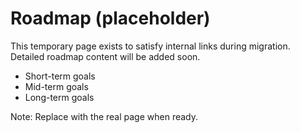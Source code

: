 # Roadmap (placeholder)

This temporary page exists to satisfy internal links during migration. Detailed roadmap content will be added soon.

- Short-term goals
- Mid-term goals
- Long-term goals

Note: Replace with the real page when ready.
